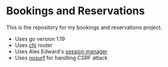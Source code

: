 # Bookings and Reservations

This is the repository for my bookings and reservations project.

- Uses go version 1.19
- Uses [chi](https://github.com/go-chi/chi) router
- Uses Alex Edward's [session manager](https://github.com/alexedwards/scs)
- Uses [nosurf](https://github.com/justinas/nosurf) for handling CSRF attack
